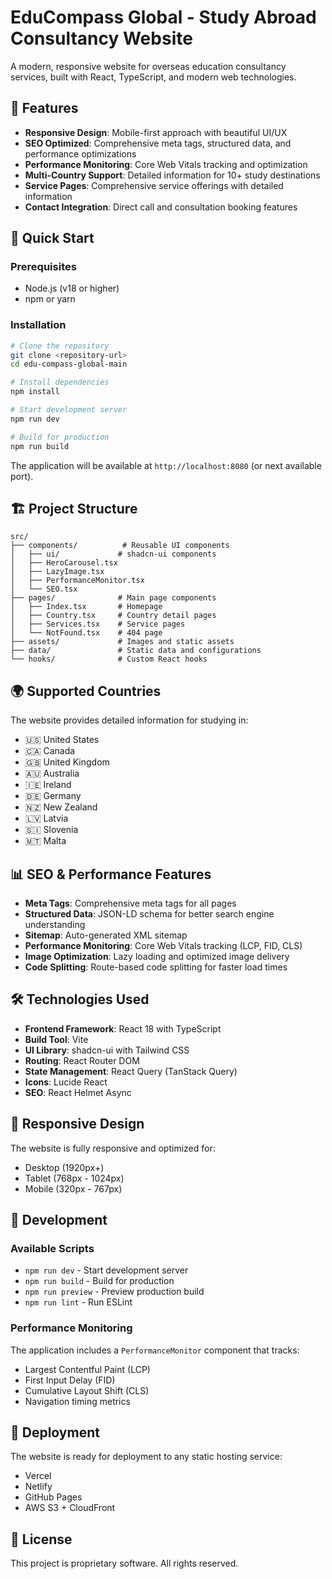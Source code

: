 # EduCompass Global - Study Abroad Consultancy Website

A modern, responsive website for overseas education consultancy services, built with React, TypeScript, and modern web technologies.

## 🌟 Features

- **Responsive Design**: Mobile-first approach with beautiful UI/UX
- **SEO Optimized**: Comprehensive meta tags, structured data, and performance optimizations
- **Performance Monitoring**: Core Web Vitals tracking and optimization
- **Multi-Country Support**: Detailed information for 10+ study destinations
- **Service Pages**: Comprehensive service offerings with detailed information
- **Contact Integration**: Direct call and consultation booking features

## 🚀 Quick Start

### Prerequisites
- Node.js (v18 or higher)
- npm or yarn

### Installation

```bash
# Clone the repository
git clone <repository-url>
cd edu-compass-global-main

# Install dependencies
npm install

# Start development server
npm run dev

# Build for production
npm run build
```

The application will be available at `http://localhost:8080` (or next available port).

## 🏗️ Project Structure

```
src/
├── components/          # Reusable UI components
│   ├── ui/             # shadcn-ui components
│   ├── HeroCarousel.tsx
│   ├── LazyImage.tsx
│   ├── PerformanceMonitor.tsx
│   └── SEO.tsx
├── pages/              # Main page components
│   ├── Index.tsx       # Homepage
│   ├── Country.tsx     # Country detail pages
│   ├── Services.tsx    # Service pages
│   └── NotFound.tsx    # 404 page
├── assets/             # Images and static assets
├── data/               # Static data and configurations
└── hooks/              # Custom React hooks
```

## 🌍 Supported Countries

The website provides detailed information for studying in:
- 🇺🇸 United States
- 🇨🇦 Canada  
- 🇬🇧 United Kingdom
- 🇦🇺 Australia
- 🇮🇪 Ireland
- 🇩🇪 Germany
- 🇳🇿 New Zealand
- 🇱🇻 Latvia
- 🇸🇮 Slovenia
- 🇲🇹 Malta

## 📊 SEO & Performance Features

- **Meta Tags**: Comprehensive meta tags for all pages
- **Structured Data**: JSON-LD schema for better search engine understanding
- **Sitemap**: Auto-generated XML sitemap
- **Performance Monitoring**: Core Web Vitals tracking (LCP, FID, CLS)
- **Image Optimization**: Lazy loading and optimized image delivery
- **Code Splitting**: Route-based code splitting for faster load times

## 🛠️ Technologies Used

- **Frontend Framework**: React 18 with TypeScript
- **Build Tool**: Vite
- **UI Library**: shadcn-ui with Tailwind CSS
- **Routing**: React Router DOM
- **State Management**: React Query (TanStack Query)
- **Icons**: Lucide React
- **SEO**: React Helmet Async

## 📱 Responsive Design

The website is fully responsive and optimized for:
- Desktop (1920px+)
- Tablet (768px - 1024px)
- Mobile (320px - 767px)

## 🔧 Development

### Available Scripts

- `npm run dev` - Start development server
- `npm run build` - Build for production
- `npm run preview` - Preview production build
- `npm run lint` - Run ESLint

### Performance Monitoring

The application includes a `PerformanceMonitor` component that tracks:
- Largest Contentful Paint (LCP)
- First Input Delay (FID)
- Cumulative Layout Shift (CLS)
- Navigation timing metrics

## 🚀 Deployment

The website is ready for deployment to any static hosting service:
- Vercel
- Netlify
- GitHub Pages
- AWS S3 + CloudFront

## 📄 License

This project is proprietary software. All rights reserved.
